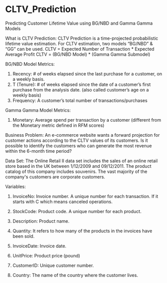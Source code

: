 # CLTV_Prediction
Predicting Customer Lifetime Value using BG/NBD and Gamma Gamma Models

What is CLTV Prediction:
CLTV Prediction is a time-projected probabilistic lifetime value estimation.
For CLTV estimation, two models “BG/NBD” & “GG” can be used.
CLTV = Expected Number of Transaction * Expected Average Profit
CLTV = (BG/NBD Model) * (Gamma Gamma Submodel)

BG/NBD Model Metrics:
1. Recency: # of weeks elapsed since the last purchase for a customer, on a weekly basis.
2. T (Tenure): # of weeks elapsed since the date of a customer’s first purchase from the analysis date. (also called customer’s age on a weekly basis)
3. Frequency: A customer’s total number of transactions/purchases

Gamma Gamma Model Metrics:
1. Monetary: Average spend per transaction by a customer (different from the Monetary metric defined in RFM scores)

Business Problem: An e-commerce website wants a forward projection for customer actions according to the CLTV values of its customers.
Is it possible to identify the customers who can generate the most revenue within the 6-month time period?

Data Set: The Online Retail II data set includes the sales of an online retail store based in the UK between 1/12/2009 and 09/12/2011. The product catalog of this company includes souvenirs. The vast majority of the company's customers are corporate customers.

Variables:

1. InvoiceNo: Invoice number. A unique number for each transaction. If it starts with C which means canceled operations.

2. StockCode: Product code. A unique number for each product.

3. Description: Product name.

4. Quantity: It refers to how many of the products in the invoices have been sold.

5. InvoiceDate: Invoice date.

6. UnitPrice: Product price (pound)

7. CustomerID: Unique customer number.

8. Country: The name of the country where the customer lives.
